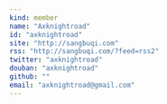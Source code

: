 ```yaml
---
kind: member
name: "Axknightroad"
id: "axknightroad"
site: "http://sangbuqi.com"
rss: "http://sangbuqi.com/?feed=rss2"
twitter: "axknightroad"
douban: "axknightroad"
github: ""
email: "axknightroad@gmail.com"
---
```


